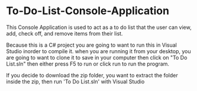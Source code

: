 # To-Do-List-Console-Application
This Console Application is used to act as a to do list that the  user can view, add, check off, and remove items from their list.

Because this is a C# project you are going to want to run this in Visual Studio inorder to compile it.
when you are running it from your desktop, you are going to want to clone it to save in your computer then click on "To Do List.sln" then either press F5 to run or click run to run the program.

If you decide to download the zip folder, you want to extract the folder inside the zip, then run 'To Do List.sln' with Visual Studio
